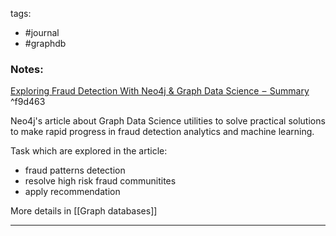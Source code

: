 tags:
- #journal 
- #graphdb 

### Notes:

[Exploring Fraud Detection With Neo4j & Graph Data Science  –  Summary](https://neo4j.com/developer-blog/exploring-fraud-detection-neo4j-graph-data-science-summary/?utm_source=pocket_mylist) ^f9d463

Neo4j's article about Graph Data Science utilities to solve practical solutions to make rapid progress in fraud detection analytics and machine learning. 

Task which are explored in the article:
- fraud patterns detection
- resolve high risk fraud communitites
- apply recommendation 

More details in [[Graph databases]]

---
	

